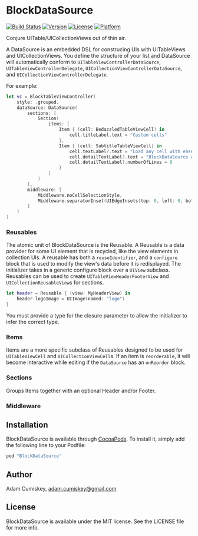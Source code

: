 # BlockDataSource

[![Build Status](https://www.bitrise.io/app/03ad9472067fd087.svg?token=-uPn-_hHft3sR34teylZ-w&branch=master)](https://www.bitrise.io/app/03ad9472067fd087)
[![Version](https://img.shields.io/cocoapods/v/BlockDataSource.svg?style=flat)](http://cocoapods.org/pods/BlockDataSource)
[![License](https://img.shields.io/cocoapods/l/BlockDataSource.svg?style=flat)](http://cocoapods.org/pods/BlockDataSource)
[![Platform](https://img.shields.io/cocoapods/p/BlockDataSource.svg?style=flat)](http://cocoapods.org/pods/BlockDataSource)

Conjure UITable/UICollectionViews  out of thin air.

A DataSource is an embedded DSL for construcing UIs with UITableViews and UICollectionViews. 
You define the structure of your list and DataSource  will automatically conform to `UITableViewControllerDataSource`, ` UITableViewControllerDelegate`, `UICollectionViewControllerDataSource`, and `UICollectionViewControllerDelegate`. 

For example:

```swift
let vc = BlockTableViewController(
    style: .grouped,
    dataSource: DataSource(
        sections: [
            Section(
                items: [
                    Item { (cell: BedazzledTableViewCell) in
                        cell.titleLabel.text = "Custom cells"
                    },
                    Item { (cell: SubtitleTableViewCell) in
                        cell.textLabel?.text = "Load any cell with ease"
                        cell.detailTextLabel?.text = "BlockDataSource automatically registers and loads the correct cell by using the class specified in the configure block."
                        cell.detailTextLabel?.numberOfLines = 0
                    }
                ]
            )
        ],
        middleware: [
            Middleware.noCellSelectionStyle,
            Middleware.separatorInset(UIEdgeInsets(top: 0, left: 0, bottom: 0, right: 0))
        ]
    )
)
```

### Reusables

The atomic unit of BlockDataSource is the Reusable. A Reusable is a data provider for some UI element that is recycled, like the view elements in collection UIs.
A reusable has both a `reuseIdentifier`, and a `configure` block that is used to modify the view's data before it is redisplayed. The initializer takes in a generic
configure block over a `UIView` subclass. Reusables can be used to create `UITableViewHeaderFooterView` and `UICollectionReusableView`s for sections.

```swift
let header = Reusable { (view: MyHeaderView) in
    header.logoImage = UIImage(named: "logo")
}
```
You must provide a type for the closure parameter to allow the initializer to infer the correct type.

### Items

Items are a more specific subclass of Reusables designed to be used for `UITableViewCell` and `UICollectionViewCell`s.
If an item is `reorderable`, it will become interactive while editing if the `DataSource` has an `onReorder` block.

### Sections

Groups Items together with an optional Header and/or Footer.

### Middleware



## Installation

BlockDataSource is available through [CocoaPods](http://cocoapods.org). To install
it, simply add the following line to your Podfile:

```ruby
pod "BlockDataSource"
```

## Author

Adam Cumiskey, adam.cumiskey@gmail.com

## License

BlockDataSource is available under the MIT license. See the LICENSE file for more info.
